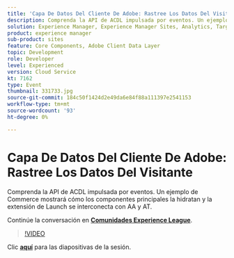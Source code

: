 ```yaml
---
title: 'Capa De Datos Del Cliente De Adobe: Rastree Los Datos Del Visitante'
description: Comprenda la API de ACDL impulsada por eventos. Un ejemplo de Commerce mostrará cómo los componentes principales la hidratan y la extensión de Launch se interconecta con AA y AT. Esta sesión se entregó como parte del evento de contenido de Adobe Developers Live.
solution: Experience Manager, Experience Manager Sites, Analytics, Target
product: experience manager
sub-product: sites
feature: Core Components, Adobe Client Data Layer
topic: Development
role: Developer
level: Experienced
version: Cloud Service
kt: 7162
type: Event
thumbnail: 331733.jpg
source-git-commit: 184c50f1424d2e49da6e84f88a111397e2541153
workflow-type: tm+mt
source-wordcount: '93'
ht-degree: 0%

---
```


# Capa De Datos Del Cliente De Adobe: Rastree Los Datos Del Visitante

Comprenda la API de ACDL impulsada por eventos. Un ejemplo de Commerce mostrará cómo los componentes principales la hidratan y la extensión de Launch se interconecta con AA y AT.

Continúe la conversación en **[Comunidades Experience League](http://adobe.ly/36Yd3v6)**.

>[!VIDEO](https://video.tv.adobe.com/v/331733/?quality=12&learn=on&hidetitle=true)

Clic **[aquí](/help/adobe-developers-live/assets/adobe-client-data-layer.pdf)** para las diapositivas de la sesión.
